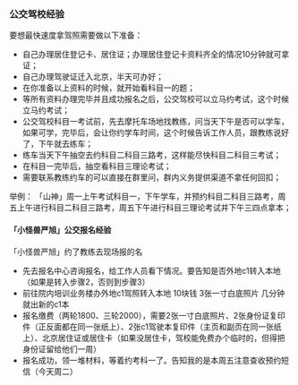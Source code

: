 ### 公交驾校经验
要想最快速度拿驾照需要做以下准备：
- 自己办理居住登记卡、居住证；办理居住登记卡资料齐全的情况10分钟就可拿证；
- 自己办理驾驶证迁入北京，半天可办好；
- 在你准备以上资料的时候，就开始看科目一的题；
- 等所有资料办理完毕并且成功报名之后，公交驾校可以立马约考试，这个时候立马约考试；
- 公交驾校科目一考试前，先去摩托车场地找教练，问当天下午是否可以学车，如果可学，完毕后，会让你约学车时间，这个时候告诉工作人员，跟教练说好了，下午就去练车；
- 练车当天下午抽空去约科目二科目三路考，这样能尽快科目二科目三考试；
- 在科目一完毕后，抽空看科目三理论考试；
- 需要联系教练约车的可以直接在群里问，群内义务提供渠道不拿任何回扣；

举例：
「山神」周一上午考试科目一，下午学车，并预约科目二科目三路考，周五上午进行科目二科目三路考，周五下午进行科目三理论考试并下午三四点拿本；

#### 「小怪兽严旭」公交报名经验
「小怪兽严旭」约了教练去现场报的名
- 先去报名中心咨询报名，给工作人员看下情况。要告知是否外地c1转入本地（如果是转入步骤2，否则到步骤3）
- 前往院内培训业务楼办外地c1驾照转入本地 10块钱 3张一寸白底照片 几分钟就出新的c1本
- 报名缴费（两轮1800、三轮2000），需要2张一寸白底照片、2张身份证复印件（正反面都在同一张纸上）、2张c1驾驶本复印件（主页和副页在同一张纸上）、北京居住证或居住卡（如果没居住卡，驾校能免费办个临时的，但得把身份证留给他们一周）
- 报名成功，领一堆材料，等着约考科一了。告知我的是本周五注意查收预约短信（今天周二）

